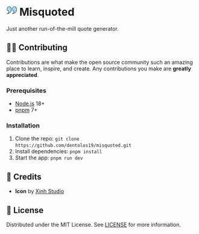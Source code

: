<h1>
    <img src="icon.png" style="height: 1em;"/>
    <span>Misquoted</span>
</h1>

Just another run-of-the-mill quote generator.

## 🧑‍💻 Contributing

Contributions are what make the open source community such an amazing place to learn, inspire, and create. Any contributions you make are **greatly appreciated**.

### Prerequisites

- [Node.js](https://nodejs.org) 18+
- [pnpm](https://pnpm.io) 7+

### Installation

1. Clone the repo: `git clone https://github.com/dentolos19/misquoted.git`
2. Install dependencies: `pnpm install`
3. Start the app: `pnpm run dev`

## 💖 Credits

- **Icon** by [Xinh Studio](https://flaticon.com/free-icon/left_11041809)

## 📜 License

Distributed under the MIT License. See [LICENSE](LICENSE) for more information.